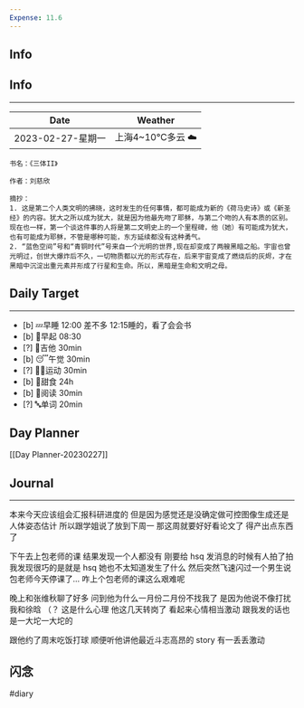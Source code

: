 ```yaml
---
Expense: 11.6
---
```

## Info
## Info
***
| Date              | Weather          |
| ----------------- | ---------------- |
| 2023-02-27-星期一 | 上海4~10℃多云 ☁️ | 


```ad-cite
书名：《三体II》

作者：刘慈欣

摘抄：
1. 这是第二个人类文明的拂晓，这时发生的任何事情，都可能成为新的《荷马史诗》或《新圣经》的内容。犹大之所以成为犹大，就是因为他最先吻了耶稣，与第二个吻的人有本质的区别。现在也一样，第一个谈这件事的人将是第二文明史上的一个里程碑，他（她）有可能成为犹大，也有可能成为耶稣，不管是哪种可能，东方延续都没有这种勇气。
2. “蓝色空间”号和“青铜时代”号来自一个光明的世界,现在却变成了两艘黑暗之船。宇宙也曾光明过，创世大爆炸后不久，一切物质都以光的形式存在，后来宇宙变成了燃烧后的灰烬，才在黑暗中沉淀出重元素并形成了行星和生命。所以，黑暗是生命和文明之母。

```


## Daily Target 
***
- [b] 💤早睡   12:00 差不多 12:15睡的，看了会会书
- [b] 🌅早起    08:30
- [?] 🎵吉他    30min
- [b] 😴午觉    30min
- [?] 🏃‍♀️运动    30min  
- [b] 🚫甜食    24h
- [b] 📖阅读    30min
- [?] 🔤单词    20min    


## Day Planner
[[Day Planner-20230227]]


##  Journal
***
本来今天应该组会汇报科研进度的
但是因为感觉还是没确定做可控图像生成还是人体姿态估计
所以跟学姐说了放到下周一
那这周就要好好看论文了
得产出点东西了

下午去上包老师的课
结果发现一个人都没有
刚要给 hsq 发消息的时候有人拍了拍我发现很巧的是就是 hsq
她也不太知道发生了什么
然后突然飞速闪过一个男生说包老师今天停课了...
咋上个包老师的课这么艰难呢

晚上和张维秋聊了好多
问到他为什么一月份二月份不找我了
是因为他说不像打扰我和徐晗
（？
这是什么心理
他这几天转岗了
看起来心情相当激动
跟我发的话也是一大坨一大坨的

跟他约了周末吃饭打球
顺便听他讲他最近斗志高昂的 story
有一丢丢激动

## 闪念



#diary